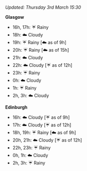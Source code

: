 *Updated: Thursday 3rd March 15:30*

**Glasgow**

* 16h, 17h: :umbrella: Rainy
* 18h: :cloud: Cloudy
* 19h: :umbrella: Rainy [:cloud: as of 9h]
* 20h: :umbrella: Rainy [:cloud: as of 15h]
* 21h: :cloud: Cloudy
* 22h: :cloud: Cloudy [:umbrella: as of 12h]
* 23h: :umbrella: Rainy
* 0h: :cloud: Cloudy
* 1h: :umbrella: Rainy
* 2h, 3h: :cloud: Cloudy

**Edinburgh**

* 16h: :cloud: Cloudy [:umbrella: as of 9h]
* 17h: :cloud: Cloudy [:umbrella: as of 12h]
* 18h, 19h: :umbrella: Rainy [:cloud: as of 9h]
* 20h, 21h: :cloud: Cloudy [:umbrella: as of 12h]
* 22h, 23h: :umbrella: Rainy
* 0h, 1h: :cloud: Cloudy
* 2h, 3h: :umbrella: Rainy
